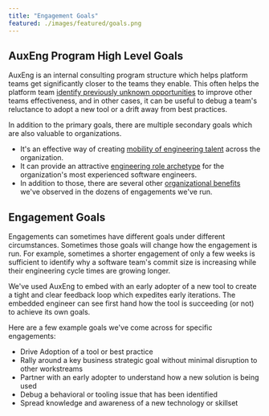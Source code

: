 ```yaml
---
title: "Engagement Goals"
featured: ./images/featured/goals.png
---
```


## AuxEng Program High Level Goals

AuxEng is an internal consulting program structure which helps platform teams get significantly closer to the teams they enable. This often helps the platform team [identify previously unknown opportunities](platforms/) to improve other teams effectiveness, and in other cases, it can be useful to debug a team's reluctance to adopt a new tool or a drift away from best practices.

In addition to the primary goals, there are multiple secondary goals which are also valuable to organizations.

- It's an effective way of creating [mobility of engineering talent](mobility/) across the organization.
- It can provide an attractive [engineering role archetype](careers/) for the organization's most experienced software engineers.
- In addition to those, there are several other [organizational benefits](diffusion/) we've observed in the dozens of engagements we've run.

## Engagement Goals

Engagements can sometimes have different goals under different circumstances. Sometimes those goals will change how the engagement is run. For example, sometimes a shorter engagement of only a few weeks is sufficient to identify why a software team's commit size is increasing while their engineering cycle times are growing longer.

We've used AuxEng to embed with an early adopter of a new tool to create a tight and clear feedback loop which expedites early iterations. The embedded engineer can see first hand how the tool is succeeding (or not) to achieve its own goals.

Here are a few example goals we've come across for specific engagements:

- Drive Adoption of a tool or best practice
- Rally around a key business strategic goal without minimal disruption to other workstreams
- Partner with an early adopter to understand how a new solution is being used
- Debug a behavioral or tooling issue that has been identified
- Spread knowledge and awareness of a new technology or skillset
